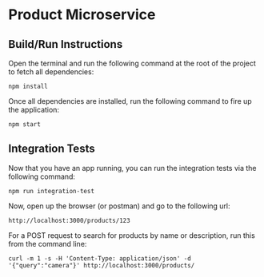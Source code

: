 Product Microservice
====================

## Build/Run Instructions

Open the terminal and run the following command at the root of the project to fetch all dependencies:

```
npm install
```

Once all dependencies are installed, run the following command to fire up the application:

```
npm start
```

## Integration Tests

Now that you have an app running, you can run the integration tests via the following command:

```
npm run integration-test
```

Now, open up the browser (or postman) and go to the following url: 

```
http://localhost:3000/products/123
```

For a POST request to search for products by name or description, run this from the command line:

```
curl -m 1 -s -H 'Content-Type: application/json' -d '{"query":"camera"}' http://localhost:3000/products/
```